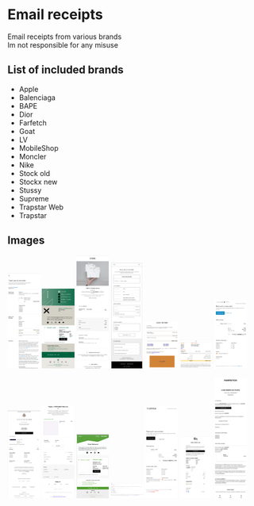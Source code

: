 # Email receipts
Email receipts from various brands \
Im not responsible for any misuse

## List of included brands
- Apple
- Balenciaga
- BAPE
- Dior
- Farfetch
- Goat
- LV
- MobileShop
- Moncler
- Nike
- Stock old
- Stockx new
- Stussy
- Supreme
- Trapstar Web
- Trapstar

## Images
<img src="https://raw.githubusercontent.com/3BixxPy/receipts/main/gallery/apple.png" width="13%"></img> <img src="https://raw.githubusercontent.com/3BixxPy/receipts/main/gallery/stockx_new.png" width="13%"></img> <img src="https://raw.githubusercontent.com/3BixxPy/receipts/main/gallery/dior.png" width="13%"></img> <img src="https://raw.githubusercontent.com/3BixxPy/receipts/main/gallery/goat.png" width="13%"></img> <img src="https://raw.githubusercontent.com/3BixxPy/receipts/main/gallery/lv.png" width="13%"></img> <img src="https://raw.githubusercontent.com/3BixxPy/receipts/main/gallery/mobileshop.png" width="13%"></img> <img src="https://raw.githubusercontent.com/3BixxPy/receipts/main/gallery/bape.png" width="13%"></img> 

<img src="https://raw.githubusercontent.com/3BixxPy/receipts/main/gallery/moncler.png" width="13%"></img> <img src="https://raw.githubusercontent.com/3BixxPy/receipts/main/gallery/nike.png" width="13%"></img> <img src="https://raw.githubusercontent.com/3BixxPy/receipts/main/gallery/stockx_old.png" width="13%"></img> <img src="https://raw.githubusercontent.com/3BixxPy/receipts/main/gallery/supreme.png" width="13%"></img> <img src="https://raw.githubusercontent.com/3BixxPy/receipts/main/gallery/trapstar.png" width="13%"></img> <img src="https://raw.githubusercontent.com/3BixxPy/receipts/main/gallery/stussy.png" width="13%"></img> <img src="https://raw.githubusercontent.com/3BixxPy/receipts/main/gallery/farfetch.png" width="13%"></img> 
        
